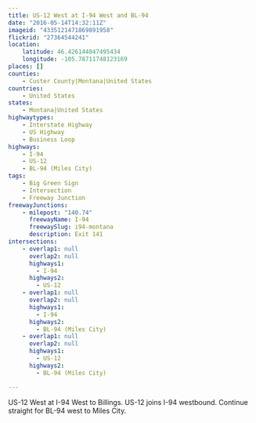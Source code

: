 ```yaml
---
title: US-12 West at I-94 West and BL-94
date: "2016-05-14T14:32:11Z"
imageid: "4335121471869891958"
flickrid: "27364544241"
location:
    latitude: 46.426144047495434
    longitude: -105.78711748123169
places: []
counties:
    - Custer County|Montana|United States
countries:
    - United States
states:
    - Montana|United States
highwaytypes:
    - Interstate Highway
    - US Highway
    - Business Loop
highways:
    - I-94
    - US-12
    - BL-94 (Miles City)
tags:
    - Big Green Sign
    - Intersection
    - Freeway Junction
freewayJunctions:
    - milepost: "140.74"
      freewayName: I-94
      freewaySlug: i94-montana
      description: Exit 141
intersections:
    - overlap1: null
      overlap2: null
      highways1:
        - I-94
      highways2:
        - US-12
    - overlap1: null
      overlap2: null
      highways1:
        - I-94
      highways2:
        - BL-94 (Miles City)
    - overlap1: null
      overlap2: null
      highways1:
        - US-12
      highways2:
        - BL-94 (Miles City)

---
```

US-12 West at I-94 West to Billings.  US-12 joins I-94 westbound.  Continue straight for BL-94 west to Miles City.
